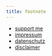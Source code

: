 ```yaml
---
title: footnote
---
```


* [support me](https://jo3rn.de/support)
* [impressum](https://jo3rn.de/imprint)
* [datenschutz](https://jo3rn.de/privacy)
* [disclaimer](https://jo3rn.de/amazon-disclaimer)
